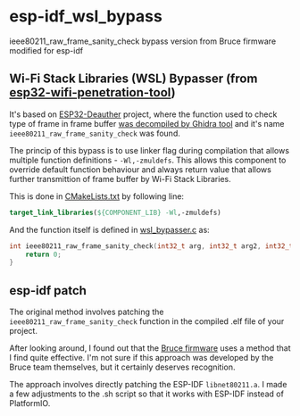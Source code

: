 # esp-idf_wsl_bypass
ieee80211_raw_frame_sanity_check bypass version from Bruce firmware modified for esp-idf

## Wi-Fi Stack Libraries (WSL) Bypasser (from [esp32-wifi-penetration-tool](https://github.com/risinek/esp32-wifi-penetration-tool))

It's based on [ESP32-Deauther](https://github.com/GANESH-ICMC/esp32-deauther) project, where the function used to check type of frame in frame buffer [was decompiled by Ghidra tool](https://github.com/GANESH-ICMC/esp32-deauther/issues/9) and it's name `ieee80211_raw_frame_sanity_check` was found.

The princip of this bypass is to use linker flag during compilation that allows multiple function definitions - `-Wl,-zmuldefs`. This allows this component to override default function behaviour and always return value that allows further transmittion of frame buffer by Wi-Fi Stack Libraries.

This is done in [CMakeLists.txt](CMakeLists.txt) by following line:
```cmake
target_link_libraries(${COMPONENT_LIB} -Wl,-zmuldefs)
```

And the function itself is defined in [wsl_bypasser.c](wsl_bypasser.c) as:
```c
int ieee80211_raw_frame_sanity_check(int32_t arg, int32_t arg2, int32_t arg3){
    return 0;
}
```

## esp-idf patch

The original method involves patching the `ieee80211_raw_frame_sanity_check` function in the compiled .elf file of your project.

After looking around, I found out that the [Bruce firmware](https://github.com/pr3y/Bruce/) uses a method that I find quite effective. I'm not sure if this approach was developed by the Bruce team themselves, but it certainly deserves recognition.

The approach involves directly patching the ESP-IDF `libnet80211.a`. I made a few adjustments to the .sh script so that it works with ESP-IDF instead of PlatformIO.
